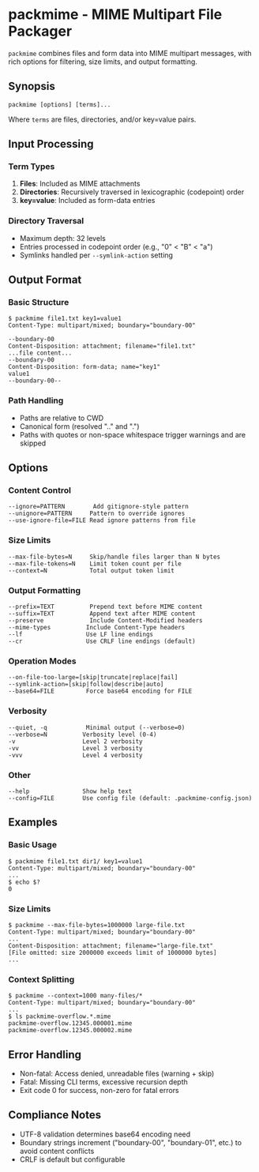 # packmime - MIME Multipart File Packager

`packmime` combines files and form data into MIME multipart messages, with rich options for filtering, size limits, and output formatting.

## Synopsis

```
packmime [options] [terms]...
```

Where `terms` are files, directories, and/or key=value pairs.

## Input Processing

### Term Types

1. **Files**: Included as MIME attachments
2. **Directories**: Recursively traversed in lexicographic (codepoint) order
3. **key=value**: Included as form-data entries

### Directory Traversal

- Maximum depth: 32 levels
- Entries processed in codepoint order (e.g., "0" < "B" < "a")
- Symlinks handled per `--symlink-action` setting

## Output Format

### Basic Structure

```console
$ packmime file1.txt key1=value1
Content-Type: multipart/mixed; boundary="boundary-00"

--boundary-00
Content-Disposition: attachment; filename="file1.txt"
...file content...
--boundary-00
Content-Disposition: form-data; name="key1"
value1
--boundary-00--
```

### Path Handling

- Paths are relative to CWD
- Canonical form (resolved ".." and ".")
- Paths with quotes or non-space whitespace trigger warnings and are skipped

## Options

### Content Control

```
--ignore=PATTERN        Add gitignore-style pattern
--unignore=PATTERN     Pattern to override ignores
--use-ignore-file=FILE Read ignore patterns from file
```

### Size Limits

```
--max-file-bytes=N     Skip/handle files larger than N bytes
--max-file-tokens=N    Limit token count per file
--context=N            Total output token limit
```

### Output Formatting

```
--prefix=TEXT          Prepend text before MIME content
--suffix=TEXT          Append text after MIME content
--preserve             Include Content-Modified headers
--mime-types          Include Content-Type headers
--lf                  Use LF line endings
--cr                  Use CRLF line endings (default)
```

### Operation Modes

```
--on-file-too-large=[skip|truncate|replace|fail]
--symlink-action=[skip|follow|describe|auto]
--base64=FILE         Force base64 encoding for FILE
```

### Verbosity

```
--quiet, -q           Minimal output (--verbose=0)
--verbose=N          Verbosity level (0-4)
-v                   Level 2 verbosity
-vv                  Level 3 verbosity
-vvv                 Level 4 verbosity
```

### Other

```
--help               Show help text
--config=FILE        Use config file (default: .packmime-config.json)
```

## Examples

### Basic Usage

```console
$ packmime file1.txt dir1/ key1=value1
Content-Type: multipart/mixed; boundary="boundary-00"
...
$ echo $?
0
```

### Size Limits

```console
$ packmime --max-file-bytes=1000000 large-file.txt
Content-Type: multipart/mixed; boundary="boundary-00"
...
Content-Disposition: attachment; filename="large-file.txt"
[File omitted: size 2000000 exceeds limit of 1000000 bytes]
...
```

### Context Splitting

```console
$ packmime --context=1000 many-files/*
Content-Type: multipart/mixed; boundary="boundary-00"
...
$ ls packmime-overflow.*.mime
packmime-overflow.12345.000001.mime
packmime-overflow.12345.000002.mime
```

## Error Handling

- Non-fatal: Access denied, unreadable files (warning + skip)
- Fatal: Missing CLI terms, excessive recursion depth
- Exit code 0 for success, non-zero for fatal errors

## Compliance Notes

- UTF-8 validation determines base64 encoding need
- Boundary strings increment ("boundary-00", "boundary-01", etc.) to avoid content conflicts
- CRLF is default but configurable
